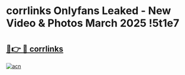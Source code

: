 # corrlinks Onlyfans Leaked - New Video & Photos March 2025 !5t1e7

# <h2><a href="https://yxtm6w.iuczelnia.edu.pl?title=corrlinks&ref=5t1e7">🔗👉 🔴 corrlinks</a></h2>

[![acn](https://github.com/user-attachments/assets/0f9c940e-d8b0-45ae-aac7-cd30a18b3e1c)](https://yxtm6w.iuczelnia.edu.pl?title=corrlinks&ref=5t1e7)

